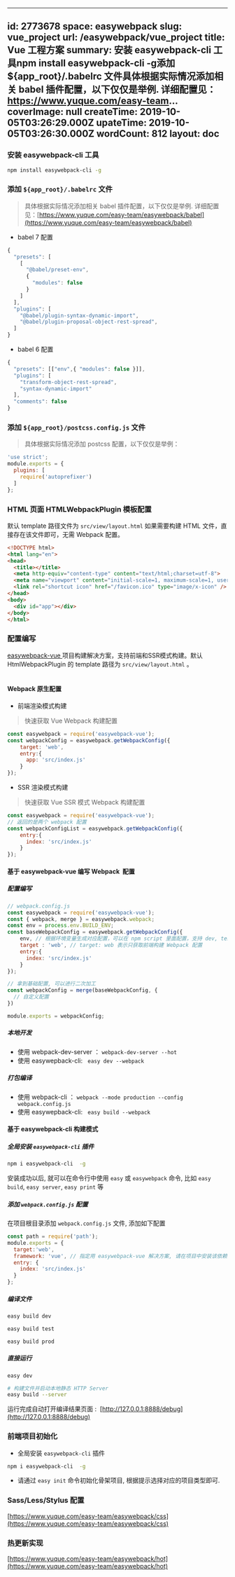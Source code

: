 
---
id: 2773678
space: easywebpack
slug: vue_project
url: /easywebpack/vue_project
title: Vue 工程方案
summary: 安装 easywebpack-cli 工具npm install easywebpack-cli -g添加 ${app_root}/.babelrc 文件具体根据实际情况添加相关 babel 插件配置，以下仅仅是举例. 详细配置见：https://www.yuque.com/easy-team...
coverImage: null
createTime: 2019-10-05T03:26:29.000Z 
upateTime: 2019-10-05T03:26:30.000Z
wordCount: 812
layout: doc
---


### 安装 easywebpack-cli 工具

```bash
npm install easywebpack-cli -g
```



### 添加 `${app_root}/.babelrc` 文件

> 具体根据实际情况添加相关 babel 插件配置，以下仅仅是举例. 详细配置见：[https://www.yuque.com/easy-team/easywebpack/babel](https://www.yuque.com/easy-team/easywebpack/babel)


- babel 7 配置

```javascript
{
  "presets": [
    [
      "@babel/preset-env",
      {
        "modules": false
      }
    ]
  ],
  "plugins": [
    "@babel/plugin-syntax-dynamic-import",
    "@babel/plugin-proposal-object-rest-spread", 
  ]
}

```

- babel 6 配置


```javascript
{
  "presets": [["env",{ "modules": false }]],
  "plugins": [
    "transform-object-rest-spread",
    "syntax-dynamic-import"
  ],
  "comments": false
}
```


### 添加 `${app_root}/postcss.config.js` 文件

> 具体根据实际情况添加 postcss 配置，以下仅仅是举例：


```javascript
'use strict';
module.exports = {
  plugins: [
    require('autoprefixer')
  ]
};
```


### HTML 页面 HTMLWebpackPlugin 模板配置

默认 template 路径文件为 `src/view/layout.html` 如果需要构建 HTML 文件，直接存在该文件即可，无需 Webpack 配置。

```html
<!DOCTYPE html>
<html lang="en">
<head>
  <title></title>
  <meta http-equiv="content-type" content="text/html;charset=utf-8">
  <meta name="viewport" content="initial-scale=1, maximum-scale=1, user-scalable=no, minimal-ui">
  <link rel="shortcut icon" href="/favicon.ico" type="image/x-icon" />
</head>
<body>
  <div id="app"></div>
</body>
</html>
```


### 配置编写

[easywebpack-vue ](https://github.com/easy-team/easywebpack-vue)项目构建解决方案，支持前端和SSR模式构建。默认 HtmlWebpackPlugin 的 template 路径为 `src/view/layout.html` 。<br /> 

#### Webpack 原生配置

- 前端渲染模式构建<br />

> 快速获取 Vue Webpack 构建配置


```javascript
const easywebpack = require('easywebpack-vue');
const webpackConfig = easywebpack.getWebpackConfig({
    target: 'web',
    entry:{
      app: 'src/index.js'
    }
});
```

- SSR 渲染模式构建<br />

> 快速获取 Vue SSR 模式 Webpack 构建配置


```javascript
const easywebpack = require('easywebpack-vue');
// 返回的是两个 webpack 配置
const webpackConfigList = easywebpack.getWebpackConfig({
    entry:{
      index: 'src/index.js'
    }
});
```


#### 基于 easywebpack-vue 编写 Webpack  配置


##### 配置编写

```javascript
// webpack.config.js
const easywebpack = require('easywebpack-vue');
const { webpack, merge } = easywebpack.webpack;
const env = process.env.BUILD_ENV;
const baseWebpackConfig = easywebpack.getWebpackConfig({
    env, // 根据环境变量生成对应配置，可以在 npm script 里面配置，支持 dev, test, prod 模式
    target : 'web', // target: web 表示只获取前端构建 Webpack 配置
    entry:{
      index: 'src/index.js'
    }
});

// 拿到基础配置, 可以进行二次加工
const webpackConfig = merge(baseWebpackConfig, { 
  // 自定义配置
})

module.exports = webpackConfig;
```


##### 本地开发

- 使用 webpack-dev-server ： `webpack-dev-server --hot`
- 使用 easywepback-cli:   `easy dev --webpack` 

#### 

##### 打包编译

- 使用 webpack-cli ： `webpack --mode production --config webpack.config.js`
- 使用 easywepback-cli:   `easy build --webpack` 



#### 基于 easywebpack-cli 构建模式


##### 全局安装 `easywebpack-cli` 插件

```bash
npm i easywebpack-cli  -g
```

安装成功以后, 就可以在命令行中使用 `easy` 或 `easywebpack` 命令, 比如 `easy build`, `easy server`, `easy print` 等


##### 添加 `webpack.config.js` 配置

在项目根目录添加 `webpack.config.js` 文件, 添加如下配置

```javascript
const path = require('path');
module.exports = {
  target:'web', 
  framework: 'vue', // 指定用 easywebpack-vue 解决方案, 请在项目中安装该依赖
  entry: {
    index: 'src/index.js'
  }
};
```


##### 编译文件

```bash
easy build dev

easy build test

easy build prod
```


##### 直接运行

```bash
easy dev

# 构建文件并启动本地静态 HTTP Server
easy build --server
```

运行完成自动打开编译结果页面 :  [http://127.0.0.1:8888/debug](http://127.0.0.1:8888/debug)



### 前端项目初始化

- 全局安装 `easywebpack-cli` 插件<br />

```bash
npm i easywebpack-cli  -g
```

- 请通过 `easy init` 命令初始化骨架项目, 根据提示选择对应的项目类型即可.<br />



### Sass/Less/Stylus 配置

[https://www.yuque.com/easy-team/easywebpack/css](https://www.yuque.com/easy-team/easywebpack/css)

### 

### 热更新实现

[https://www.yuque.com/easy-team/easywebpack/hot](https://www.yuque.com/easy-team/easywebpack/hot)


  